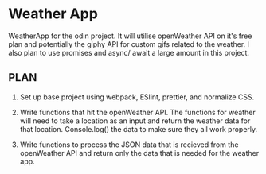 # Weather App

WeatherApp for the odin project. It will utilise openWeather API on it's free plan and potentially the giphy API for custom gifs related to the weather. I also plan to use promises and async/ await a large amount in this project.

## PLAN

1. Set up base project using webpack, ESlint, prettier, and normalize CSS.

2. Write functions that hit the openWeather API. The functions for weather will need to take a location as an input and return the weather data for that location. Console.log() the data to make sure they all work properly.

3. Write functions to process the JSON data that is recieved from the openWeather API and return only the data that is needed for the weather app.
